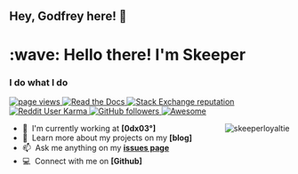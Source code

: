 ## Hey, Godfrey here! :wave:


<h1 align="left" id="macropower-title">:wave: Hello there! I'm Skeeper</h1>
<h3 align="left">I do what I do</h3>

<p align="left">
  <a href="https://github.com/MacroPower/skeeperloyaltie">
    <img src="https://komarev.com/ghpvc/?username=skeeperloyaltie" alt="page views" />
  </a>
  <a href="https://macropower.readthedocs.io/en/latest">
    <img alt="Read the Docs" src="https://img.shields.io/readthedocs/skeeperloyatie?logo=read-the-docs">
  </a>
  <a href="https://stackoverflow.com/users/skeeper">
    <img alt="Stack Exchange reputation" src="https://img.shields.io/stackexchange/stackoverflow/r/skeeper?color=orange&label=reputation&logo=stackoverflow">
  </a>
  <a href="https://reddit.com/u/skeeperloyaltie">
    <img alt="Reddit User Karma" src="https://img.shields.io/reddit/user-karma/combined/skeeperloyaltie?label=karma&logo=reddit">
  </a>
  <a href="https://github.com/skeeperloyaltie?tab=followers">
    <img alt="GitHub followers" src="https://img.shields.io/github/followers/skeeperloyaltie?color=green&logo=github">
  </a>
  <a href="https://github.com/abhisheknaiidu/awesome-github-profile-readme">
    <img alt="Awesome" src="https://awesome.re/mentioned-badge.svg">
  </a>
</p>

<a href="#skeeperloyaltie-title">
  <img src="https://raw.githubusercontent.com/skeeperloyaltie/github-stats-transparent/output/generated/overview.svg" alt="skeeperloyaltie" align="right" />
</a>

- :office: &nbsp;I'm currently working at **[0dx03°]**
- :book: &nbsp;Learn more about my projects on my **[blog]**
- :mailbox: &nbsp;Ask me anything on my **[issues page]**
- :computer: &nbsp;Connect with me on **[Github]**

<br>

<!-- END_SECTION:ascii_graph -->
<!-- prettier-ignore-end -->

<!-- links -->

[0dxd03°]: https://github.com/skeeperloyaltie "0dx03° Github Home"
[issues page]: https://github.com/skeeperloyaltie/skeeerloyaltie/issues "skeeperloyaltie/issues"
